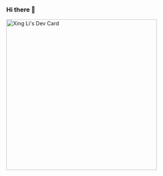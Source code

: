 ### Hi there 👋

<a href="https://app.daily.dev/ilgnix"><img src="https://api.daily.dev/devcards/b96a0bece0824977a0d5d29783833b4f.png?r=7bc" width="400" alt="Xing Li's Dev Card"/></a>

<!--
**xinglixing/xinglixing** is a ✨ _special_ ✨ repository because its `README.md` (this file) appears on your GitHub profile.

Here are some ideas to get you started:

- 🔭 I’m currently working on ...
- 🌱 I’m currently learning ...
- 👯 I’m looking to collaborate on ...
- 🤔 I’m looking for help with ...
- 💬 Ask me about ...
- 📫 How to reach me: ...
- 😄 Pronouns: ...
- ⚡ Fun fact: ...
-->
